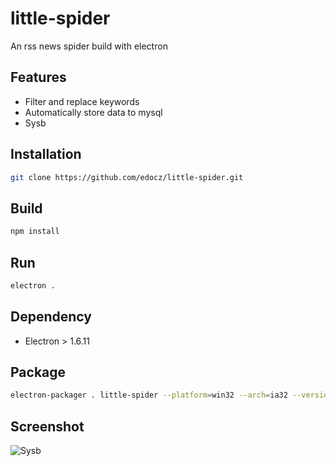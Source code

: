 little-spider
======
An rss news spider build with electron

## Features
- Filter and replace keywords
- Automatically store data to mysql
- Sysb

## Installation
```bash
git clone https://github.com/edocz/little-spider.git
```
## Build
```bash
npm install
```
## Run
```bash
electron .
```
## Dependency
- Electron > 1.6.11
## Package
```bash
electron-packager . little-spider --platform=win32 --arch=ia32 --version=1.6.11
```
## Screenshot
![Sysb](http://ohhww3blo.bkt.clouddn.com/2017/07/26/150103939318570189.png)
